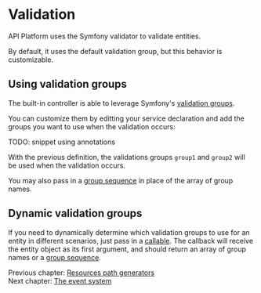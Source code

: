 # Validation

API Platform uses the Symfony validator to validate entities.

By default, it uses the default validation group, but this behavior is customizable.

## Using validation groups
The built-in controller is able to leverage Symfony's [validation groups](http://symfony.com/doc/current/book/validation.html#validation-groups).

You can customize them by editting your service declaration and add the groups you want to use when the validation occurs:

TODO: snippet using annotations

With the previous definition, the validations groups `group1` and `group2` will be used when the validation occurs.

You may also pass in a [group sequence](http://symfony.com/doc/current/book/validation.html#group-sequence) in place of the array of group names.

## Dynamic validation groups

If you need to dynamically determine which validation groups to use for an entity in different scenarios, just pass in a [callable](http://php.net/manual/en/language.types.callable.php). The callback will receive the entity object as its first argument, and should return an array of group names or a [group sequence](http://symfony.com/doc/current/book/validation.html#group-sequence).

Previous chapter: [Resources path generators](resource-path-generator.md)<br>
Next chapter: [The event system](the-event-system.md)
